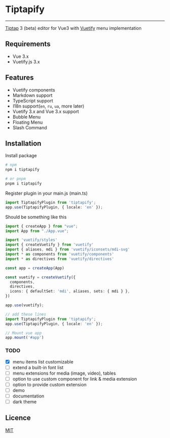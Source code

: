 # Tiptapify

---

[Tiptap](https://tiptap.dev) 3 (beta) editor for Vue3 with [Vuetify](https://vuetifyjs.com) menu implementation

## Requirements
- Vue 3.x
- Vuetify.js 3.x

## Features
- Vuetify components
- Markdown support
- TypeScript support
- I18n support(`en`, `ru`, `ua`, more later)
- Vuetify 3.x and Vue 3.x support
- Bubble Menu
- Floating Menu
- Slash Command

## Installation
Install package
```bash
# npm
npm i tiptapify

# or pnpm
pnpm i tiptapify
```

Register plugin in your main.js (main.ts)
```typescript
import TiptapifyPlugin from 'tiptapify';
app.use(TiptapifyPlugin, { locale: 'en' });
```
Should be something like this

```typescript
import { createApp } from "vue";
import App from "./App.vue";

import 'vuetify/styles'
import { createVuetify } from 'vuetify'
import { aliases, mdi } from 'vuetify/iconsets/mdi-svg'
import * as components from 'vuetify/components'
import * as directives from 'vuetify/directives'

const app = createApp(App)

const vuetify = createVuetify({
  components,
  directives,
  icons: { defaultSet: 'mdi', aliases, sets: { mdi } },
})

app.use(vuetify);

// add these lines
import TiptapifyPlugin from 'tiptapify';
app.use(TiptapifyPlugin, { locale: 'en' });

// Mount vue app
app.mount('#app')
```


### TODO

- [x] menu items list customizable
- [ ] extend a built-in font list
- [ ] menu extensions for media (image, video), tables
- [ ] option to use custom component for link & media extension
- [ ] option to provide custom extension
- [ ] demo
- [ ] documentation
- [ ] dark theme

## Licence
[MIT](./LICENSE)